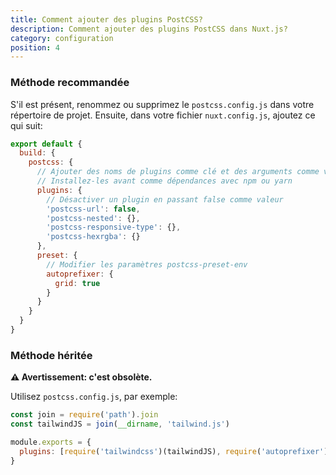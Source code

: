 ```yaml
---
title: Comment ajouter des plugins PostCSS?
description: Comment ajouter des plugins PostCSS dans Nuxt.js?
category: configuration
position: 4
---
```


### Méthode recommandée

S'il est présent, renommez ou supprimez le `postcss.config.js` dans votre répertoire de projet. Ensuite, dans votre fichier `nuxt.config.js`, ajoutez ce qui suit:

```js
export default {
  build: {
    postcss: {
      // Ajouter des noms de plugins comme clé et des arguments comme valeur
      // Installez-les avant comme dépendances avec npm ou yarn
      plugins: {
        // Désactiver un plugin en passant false comme valeur
        'postcss-url': false,
        'postcss-nested': {},
        'postcss-responsive-type': {},
        'postcss-hexrgba': {}
      },
      preset: {
        // Modifier les paramètres postcss-preset-env
        autoprefixer: {
          grid: true
        }
      }
    }
  }
}
```

### Méthode héritée

**⚠️ Avertissement: c'est obsolète.**

Utilisez `postcss.config.js`, par exemple:

```js
const join = require('path').join
const tailwindJS = join(__dirname, 'tailwind.js')

module.exports = {
  plugins: [require('tailwindcss')(tailwindJS), require('autoprefixer')]
}
```
